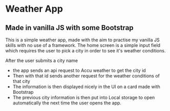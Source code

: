 #  Weather App 

##  Made in vanilla JS with some Bootstrap 

This is a simple weather app, made with the aim to practise my vanilla JS skills with no use of a framework. The home screen is a simple input field which requires the user to pick a city in order to see it's weather conditions.


After the user submits a city name
* the app sends an api request to Accu weather to get the city id
* Then with that id sends another request for the weather conditions of that city
* The information is then displayed nicely in the UI on a card made with Bootstrap 
* The previous city information is then put into Local storage to open automatically the next time the user opens the app.

